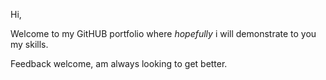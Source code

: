 Hi,

Welcome to my GitHUB portfolio where _hopefully_ i will demonstrate to you my skills.

Feedback welcome, am always looking to get better.
